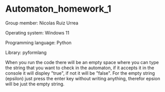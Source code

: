 # Automaton_homework_1

Group member: Nicolas Ruiz Urrea

Operating system: Windows 11

Programming language: Python

Library: pyformlang

When you run the code there will be an empty space where you can type the string that you want to check in the automaton, if it accepts it in the console it will displey "true", if not it will be "false". 
For the empty string (epsilon) just press the enter key without writing anything, therefor epsion will be just the empty string.
